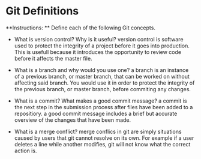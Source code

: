 # Git Definitions

**Instructions: ** Define each of the following Git concepts.

* What is version control?  Why is it useful?
  version control is software used to protect the integrity of a project before it goes into production. This is usefull because it introduces the opportunity to review code before it affects the master file. 

* What is a branch and why would you use one?
  a branch is an instance of a previous branch, or master branch, that can be worked on without affecting said branch. You would use it in order to protect the integrity of the previous branch, or master branch, before commiting any changes. 
  
* What is a commit? What makes a good commit message?
  a commit is the next step in the submission process after files have been added to a repositiory. a good commit message includes a brief but accurate overview of the changes that have been made. 

* What is a merge conflict?
  merge conflics in git are simply situations caused by users that git cannot resolve on its own. For example if a user deletes a line while another modifies, git will not know what the correct action is.  